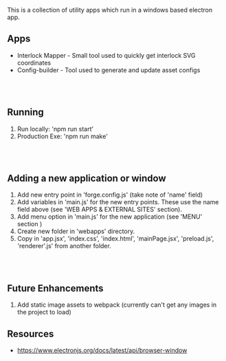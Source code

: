 This is a collection of utility apps which run in a windows based electron app.

## Apps
- Interlock Mapper - Small tool used to quickly get interlock SVG coordinates
- Config-builder - Tool used to generate and update asset configs
 
<br>
<br>


## Running
1.  Run locally: 'npm run start'
2.  Production Exe: 'npm run make'


<br>
<br>


## Adding a new application or window

1.  Add new entry point in 'forge.config.js' (take note of 'name' field)
2.  Add variables in 'main.js' for the new entry points.  These use the name field above (see 'WEB APPS & EXTERNAL SITES' section).
3.  Add menu option in 'main.js' for the new application (see 'MENU' section )
4.  Create new folder in 'webapps' directory.
5.  Copy in 'app.jsx', 'index.css', 'index.html', 'mainPage.jsx', 'preload.js', 'renderer'.js' from another folder.

<br>
<br>

## Future Enhancements

1.  Add static image assets to webpack (currently can't get any images in the project to load)



## Resources

- https://www.electronjs.org/docs/latest/api/browser-window